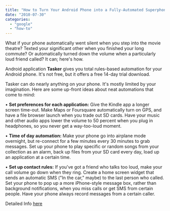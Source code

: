 ```yaml
---
title: "How to Turn Your Android Phone into a Fully-Automated Superphone"
date: "2010-07-30"
categories: 
  - "google"
  - "how-to"
---
```


What if your phone automatically went silent when you step into the movie theatre? Texted your significant other when you finished your long commute? Or automatically turned down the volume when a particularly loud friend called? It can; here's how.

Android application **Tasker** gives you total rules-based automation for your Android phone. It's not free, but it offers a free 14-day trial download.

Tasker can do nearly anything on your phone. It's mostly limited by your imagination. Here are some up-front ideas about neat automations that come to mind:

• **Set preferences for each application:** Give the Kindle app a longer screen time-out. Make Maps or Foursquare automatically turn on GPS, and have a file browser launch when you trade out SD cards. Have your music and other audio apps lower the volume to 50 percent when you plug in headphones, so you never get a way-too-loud moment.

• **Time of day automation:** Make your phone go into airplane mode overnight, but re-connect for a few minutes every 30 minutes to grab messages. Set up your phone to play specific or random songs from your collection as an alarm, back up files from your SD card every day, load up an application at a certain time.

• **Set up contact rules:** If you've got a friend who talks too loud, make your call volume go down when they ring. Create a home screen widget that sends an automatic SMS ("In the car," maybe) to the last person who called. Set your phone to pop up a more iPhone-style message box, rather than background notifications, when you miss calls or get SMS from certain people. Have your phone always record messages from a certain caller.

Detailed Info [here](http://lifehacker.com/5599116/how-to-turn-your-android-phone-into-a-fully+automated-superphone)
